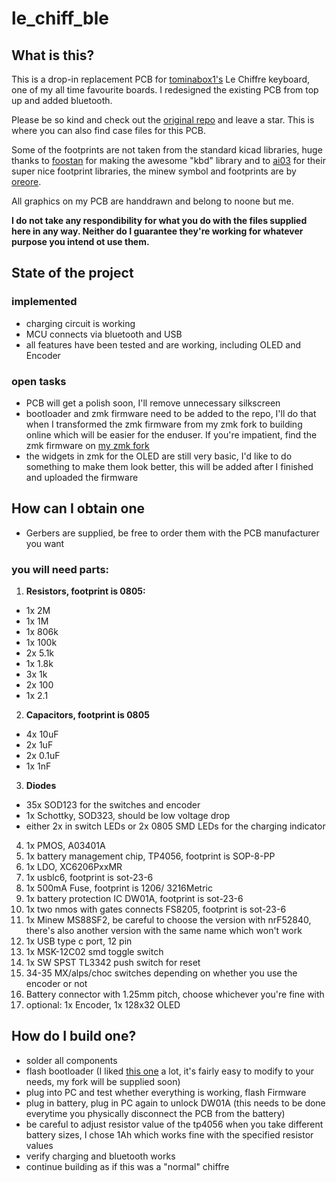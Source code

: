 # le_chiff_ble
## What is this? 
This is a drop-in replacement PCB for [tominabox1's](https://github.com/tominabox1) Le Chiffre keyboard, one of my all time favourite boards. 
I redesigned the existing PCB from top up and added bluetooth. 

Please be so kind and check out the [original repo](https://github.com/tominabox1/Le-Chiffre-Keyboard) and leave a star. This is where you can also find case files for this PCB. 

Some of the footprints are not taken from the standard kicad libraries, huge thanks to [foostan](https://github.com/foostan) for making the awesome "kbd" library and to [ai03](https://ai03.com/) for their super nice footprint libraries, the minew symbol and footprints are by [oreore](https://github.com/ogatatsu).

All graphics on my PCB are handdrawn and belong to noone but me. 

**I do not take any respondibility for what you do with the files supplied here in any way. Neither do I guarantee they're working for whatever purpose you intend ot use them.**

## State of the project
### implemented
- charging circuit is working
- MCU connects via bluetooth and USB
- all features have been tested and are working, including OLED and Encoder
### open tasks
- PCB will get a polish soon, I'll remove unnecessary silkscreen
- bootloader and zmk firmware need to be added to the repo, I'll do that when I transformed the zmk firmware from my zmk fork to building online which will be easier for the enduser. If you're impatient, find the zmk firmware on [my zmk fork](https://github.com/MangoIV/zmk)
- the widgets in zmk for the OLED are still very basic, I'd like to do something to make them look better, this will be added after I finished and uploaded the firmware 
## How can I obtain one
- Gerbers are supplied, be free to order them with the PCB manufacturer you want
### you will need parts: 
1. **Resistors, footprint is 0805:**
  - 1x 2M
  - 1x 1M
  - 1x 806k
  - 1x 100k
  - 2x 5.1k
  - 1x 1.8k 
  - 3x 1k
  - 2x 100
  - 1x 2.1
2. **Capacitors, footprint is 0805**
  - 4x 10uF
  - 2x 1uF
  - 2x 0.1uF
  - 1x 1nF
3. **Diodes**
  - 35x SOD123 for the switches and encoder
  - 1x Schottky, SOD323, should be low voltage drop
  - either 2x in switch LEDs or 2x 0805 SMD LEDs for the charging indicator
4. 1x PMOS, A03401A
5. 1x battery management chip, TP4056, footprint is SOP-8-PP
6. 1x LDO, XC6206PxxMR
7. 1x usblc6, footprint is sot-23-6
8. 1x 500mA Fuse, footprint is 1206/ 3216Metric
9. 1x battery protection IC DW01A, footprint is sot-23-6
10. 1x two nmos with gates connects FS8205, footprint is sot-23-6
11. 1x Minew MS88SF2, be careful to choose the version with nrF52840, there's also another version with the same name which won't work
12. 1x USB type c port, 12 pin
13. 1x MSK-12C02 smd toggle switch
14. 1x SW SPST TL3342 push switch for reset
15. 34-35 MX/alps/choc switches depending on whether you use the encoder or not
16. Battery connector with 1.25mm pitch, choose whichever you're fine with
17. optional: 1x Encoder, 1x 128x32 OLED
## How do I build one? 
- solder all components
- flash bootloader (I liked [this one](https://github.com/adafruit/Adafruit_nRF52_Bootloader) a lot, it's fairly easy to modify to your needs, my fork will be supplied soon)
- plug into PC and test whether everything is working, flash Firmware 
- plug in battery, plug in PC again to unlock DW01A (this needs to be done everytime you physically disconnect the PCB from the battery)
- be careful to adjust resistor value of the tp4056 when you take different battery sizes, I chose 1Ah which works fine with the specified resistor values
- verify charging and bluetooth works 
- continue building as if this was a "normal" chiffre
